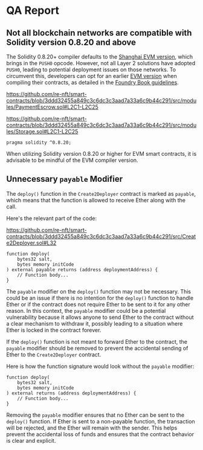 # QA Report

## Not all blockchain networks are compatible with Solidity version 0.8.20 and above

The Solidity 0.8.20+ compiler defaults to the [Shanghai EVM version](https://blog.soliditylang.org/2023/05/10/solidity-0.8.20-release-announcement/#important-note), which brings in the `PUSH0` opcode. However, not all Layer 2 solutions have adopted `PUSH0`, leading to potential deployment issues on those networks. To circumvent this, developers can opt for an earlier [EVM version](https://docs.soliditylang.org/en/v0.8.20/using-the-compiler.html?ref=zaryabs.com#setting-the-evm-version-to-target) when compiling their contracts, as detailed in the [Foundry Book guidelines](https://book.getfoundry.sh/reference/config/solidity-compiler#evm_version).

https://github.com/re-nft/smart-contracts/blob/3ddd32455a849c3c6dc3c3aad7a33a6c9b44c291/src/modules/PaymentEscrow.sol#L2C1-L2C25

https://github.com/re-nft/smart-contracts/blob/3ddd32455a849c3c6dc3c3aad7a33a6c9b44c291/src/modules/Storage.sol#L2C1-L2C25

```solidity
pragma solidity ^0.8.20;
```

When utilizing Solidity version 0.8.20 or higher for EVM smart contracts, it is advisable to be mindful of the EVM compiler version.

## Unnecessary `payable` Modifier
The `deploy()` function in the `Create2Deployer` contract is marked as `payable`, which means that the function is allowed to receive Ether along with the call. 

Here's the relevant part of the code:

https://github.com/re-nft/smart-contracts/blob/3ddd32455a849c3c6dc3c3aad7a33a6c9b44c291/src/Create2Deployer.sol#L32

```solidity
function deploy(
    bytes32 salt,
    bytes memory initCode
) external payable returns (address deploymentAddress) {
    // Function body...
}
```

The `payable` modifier on the `deploy()` function may not be necessary. This could be an issue if there is no intention for the `deploy()` function to handle Ether or if the contract does not require Ether to be sent to it for any other reason. In this context, the `payable` modifier could be a potential vulnerability because it allows anyone to send Ether to the contract without a clear mechanism to withdraw it, possibly leading to a situation where Ether is locked in the contract forever.

If the `deploy()` function is not meant to forward Ether to the contract, the `payable` modifier should be removed to prevent the accidental sending of Ether to the `Create2Deployer` contract.

Here is how the function signature would look without the `payable` modifier:

```solidity
function deploy(
    bytes32 salt,
    bytes memory initCode
) external returns (address deploymentAddress) {
    // Function body...
}
```

Removing the `payable` modifier ensures that no Ether can be sent to the `deploy()` function. If Ether is sent to a non-payable function, the transaction will be rejected, and the Ether will remain with the sender. This helps prevent the accidental loss of funds and ensures that the contract behavior is clear and explicit.

